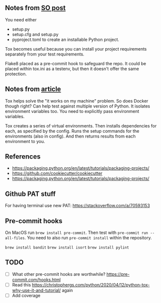 ## Notes from [SO post](https://stackoverflow.com/a/67103294)
You need either
* setup.py
* setup.cfg and setup.py
* pyproject.toml
to create an installable Python project.

Tox becomes useful because you can install your project requirements separately from
your test requirements.

Flake8 placed as a pre-commit hook to safeguard the repo. It could be placed within
tox.ini as a testenv, but then it doesn't offer the same protection.

## Notes from [article](https://christophergs.com/python/2020/04/12/python-tox-why-use-it-and-tutorial/)
Tox helps solve the "it works on my machine" problem. So does Docker though right?
Can help test against multiple version of Python. It isolates environment variables too.
You need to explicitly pass environment variables.

Tox creates a series of virtual environments. Then installs dependencies for each, as
specified by the config. Runs the setup commands for the environments (also in config).
And then returns results from each environment to you.

## References
* https://packaging.python.org/en/latest/tutorials/packaging-projects/
* https://github.com/cookiecutter/cookiecutter
* https://packaging.python.org/en/latest/tutorials/packaging-projects/


## Github PAT stuff

For having terminal use new PAT: https://stackoverflow.com/a/70593153

## Pre-commit hooks

On MacOS run `brew install pre-commit`. Then test with `pre-commit run --all-files`.
You need to also run `pre-commit install` within the repository.

`brew install bandit`
`brew install isort`
`brew install pylint`

## TODO
- [ ] What other pre-commit hooks are worthwhile? https://pre-commit.com/hooks.html
- [ ] Read this https://christophergs.com/python/2020/04/12/python-tox-why-use-it-and-tutorial/ again
- [ ] Add coverage
